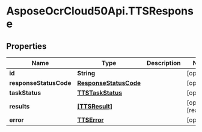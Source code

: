 # AsposeOcrCloud50Api.TTSResponse

## Properties

Name | Type | Description | Notes
------------ | ------------- | ------------- | -------------
**id** | **String** |  | [optional] 
**responseStatusCode** | [**ResponseStatusCode**](ResponseStatusCode.md) |  | [optional] 
**taskStatus** | [**TTSTaskStatus**](TTSTaskStatus.md) |  | [optional] 
**results** | [**[TTSResult]**](TTSResult.md) |  | [optional] [readonly] 
**error** | [**TTSError**](TTSError.md) |  | [optional] 


